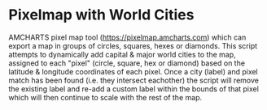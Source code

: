 # Pixelmap with World Cities

AMCHARTS pixel map tool (https://pixelmap.amcharts.com) which can export a map in groups of circles, squares, hexes or diamonds. This script attempts to dynamically add capital
& major world cities to the map, assigned to each "pixel" (circle, square, hex or diamond) based on the latitude & longitude coordinates of each pixel. Once a city (label) and
pixel match has been found (i.e. they intersect eachother) the script will remove the existing label and re-add a custom label within the bounds of that pixel which will then
continue to scale with the rest of the map.
